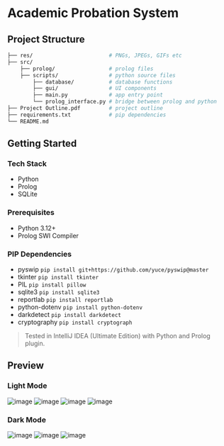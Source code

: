 # Academic Probation System

## Project Structure
```bash
├── res/                        # PNGs, JPEGs, GIFs etc
├── src/                        
    ├── prolog/                 # prolog files
    ├── scripts/                # python source files
        ├── database/           # database functions
        ├── gui/                # UI components
        ├── main.py             # app entry point
        └── prolog_interface.py # bridge between prolog and python
├── Project Outline.pdf         # project outline
├── requirements.txt            # pip dependencies
└── README.md
```

## Getting Started

### Tech Stack
- Python
- Prolog
- SQLite

### Prerequisites
- Python 3.12+
- Prolog SWI Compiler

### PIP Dependencies
- pyswip `pip install git+https://github.com/yuce/pyswip@master`
- tkinter `pip install tkinter`
- PIL `pip install pillow`
- sqlite3 `pip install sqlite3`
- reportlab `pip install reportlab`
- python-dotenv `pip install python-dotenv`
- darkdetect `pip install darkdetect`
- cryptography `pip install cryptograph`

> Tested in IntelliJ IDEA (Ultimate Edition) with Python and Prolog plugin.

## Preview

### Light Mode
![image](https://github.com/user-attachments/assets/4a5d38e1-7ad4-4f1b-b844-c84dcd74e933)
![image](https://github.com/user-attachments/assets/cb8b73bc-f818-4244-8e48-85bd7a2fdf36)
![image](https://github.com/user-attachments/assets/2ee304f5-33ec-448b-b330-3276a9ed37ec)
![image](https://github.com/user-attachments/assets/855d9fb0-178f-4bfe-8c07-8b17f10c491c)

### Dark Mode
![image](https://github.com/user-attachments/assets/db79fadb-faf2-4968-b7ad-22fe15760f25)
![image](https://github.com/user-attachments/assets/3aa2c8fe-f30c-4c1b-a297-8842a86af6c2)
![image](https://github.com/user-attachments/assets/887264c5-e7a0-4071-a47c-1b4a89ca5968)




